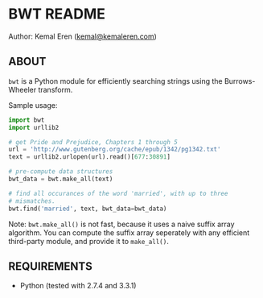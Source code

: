BWT README
============
Author: Kemal Eren (kemal@kemaleren.com)

ABOUT
-----

`bwt` is a Python module for efficiently searching strings using the
Burrows-Wheeler transform.

Sample usage:

```python
import bwt
import urllib2

# get Pride and Prejudice, Chapters 1 through 5
url = 'http://www.gutenberg.org/cache/epub/1342/pg1342.txt'
text = urllib2.urlopen(url).read()[677:30891]

# pre-compute data structures
bwt_data = bwt.make_all(text)

# find all occurances of the word 'married', with up to three
# mismatches.
bwt.find('married', text, bwt_data=bwt_data)
```

Note: `bwt.make_all()` is not fast, because it uses a naive suffix
array algorithm. You can compute the suffix array seperately with any
efficient third-party module, and provide it to `make_all()`.


REQUIREMENTS
------------

* Python (tested with 2.7.4 and 3.3.1)

